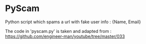 # PyScam
Python script which spams a url with fake user info : {Name, Email}


The code in 'pyscam.py' is taken and adapted from :
https://github.com/engineer-man/youtube/tree/master/033
